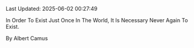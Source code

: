Last Updated: 2025-06-02 00:27:49

In Order To Exist Just Once In The World, It Is Necessary Never Again To Exist.

By Albert Camus